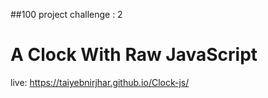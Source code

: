 ##100 project challenge : 2
# A Clock With Raw JavaScript
live: https://taiyebnirjhar.github.io/Clock-js/
